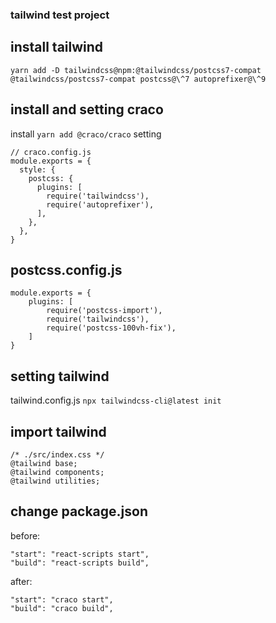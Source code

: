 ### tailwind test project

## install tailwind
`yarn add -D tailwindcss@npm:@tailwindcss/postcss7-compat @tailwindcss/postcss7-compat postcss@\^7 autoprefixer@\^9`
## install and setting craco
install `yarn add @craco/craco`
setting
```
// craco.config.js
module.exports = {
  style: {
    postcss: {
      plugins: [
        require('tailwindcss'),
        require('autoprefixer'),
      ],
    },
  },
}
```

## postcss.config.js
```
module.exports = {
    plugins: [
        require('postcss-import'),
        require('tailwindcss'),
        require('postcss-100vh-fix'),
    ]
}
```

## setting tailwind
tailwind.config.js `npx tailwindcss-cli@latest init`

## import tailwind
```
/* ./src/index.css */
@tailwind base;
@tailwind components;
@tailwind utilities;
```

## change package.json
before:
```
"start": "react-scripts start",
"build": "react-scripts build",
```
after:
```
"start": "craco start",
"build": "craco build",
```